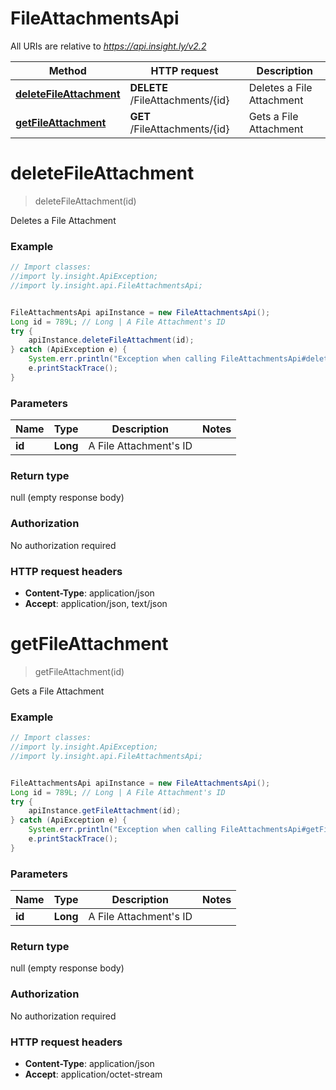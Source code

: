 # FileAttachmentsApi

All URIs are relative to *https://api.insight.ly/v2.2*

Method | HTTP request | Description
------------- | ------------- | -------------
[**deleteFileAttachment**](FileAttachmentsApi.md#deleteFileAttachment) | **DELETE** /FileAttachments/{id} | Deletes a File Attachment
[**getFileAttachment**](FileAttachmentsApi.md#getFileAttachment) | **GET** /FileAttachments/{id} | Gets a File Attachment


<a name="deleteFileAttachment"></a>
# **deleteFileAttachment**
> deleteFileAttachment(id)

Deletes a File Attachment



### Example
```java
// Import classes:
//import ly.insight.ApiException;
//import ly.insight.api.FileAttachmentsApi;


FileAttachmentsApi apiInstance = new FileAttachmentsApi();
Long id = 789L; // Long | A File Attachment's ID
try {
    apiInstance.deleteFileAttachment(id);
} catch (ApiException e) {
    System.err.println("Exception when calling FileAttachmentsApi#deleteFileAttachment");
    e.printStackTrace();
}
```

### Parameters

Name | Type | Description  | Notes
------------- | ------------- | ------------- | -------------
 **id** | **Long**| A File Attachment&#39;s ID |

### Return type

null (empty response body)

### Authorization

No authorization required

### HTTP request headers

 - **Content-Type**: application/json
 - **Accept**: application/json, text/json

<a name="getFileAttachment"></a>
# **getFileAttachment**
> getFileAttachment(id)

Gets a File Attachment



### Example
```java
// Import classes:
//import ly.insight.ApiException;
//import ly.insight.api.FileAttachmentsApi;


FileAttachmentsApi apiInstance = new FileAttachmentsApi();
Long id = 789L; // Long | A File Attachment's ID
try {
    apiInstance.getFileAttachment(id);
} catch (ApiException e) {
    System.err.println("Exception when calling FileAttachmentsApi#getFileAttachment");
    e.printStackTrace();
}
```

### Parameters

Name | Type | Description  | Notes
------------- | ------------- | ------------- | -------------
 **id** | **Long**| A File Attachment&#39;s ID |

### Return type

null (empty response body)

### Authorization

No authorization required

### HTTP request headers

 - **Content-Type**: application/json
 - **Accept**: application/octet-stream

